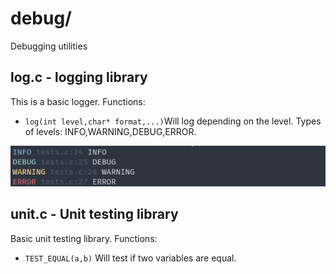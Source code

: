 # debug/

Debugging utilities

## log.c - logging library
This is a basic logger.
Functions:
- `log(int level,char* format,...)`Will log depending on the level. Types of levels: INFO,WARNING,DEBUG,ERROR.

<img src="../../assets/log.png">

## unit.c - Unit testing library
Basic unit testing library.
Functions:
- `TEST_EQUAL(a,b)` Will test if two variables are equal.

